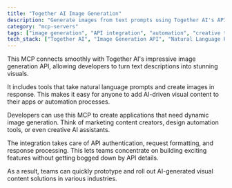 ```yaml
---
title: "Together AI Image Generation"
description: "Generate images from text prompts using Together AI's API. Create visual content programmatically for applications and workflows."
category: "mcp-servers"
tags: ["image generation", "API integration", "automation", "creative tools", "dynamic content"]
tech_stack: ["Together AI", "Image Generation API", "Natural Language Processing", "AI/ML"]
---
```


This MCP connects smoothly with Together AI's impressive image generation API, allowing developers to turn text descriptions into stunning visuals.

It includes tools that take natural language prompts and create images in response. This makes it easy for anyone to add AI-driven visual content to their apps or automation processes.

Developers can use this MCP to create applications that need dynamic image generation. Think of marketing content creators, design automation tools, or even creative AI assistants.

The integration takes care of API authentication, request formatting, and response processing. This lets teams concentrate on building exciting features without getting bogged down by API details.

As a result, teams can quickly prototype and roll out AI-generated visual content solutions in various industries.